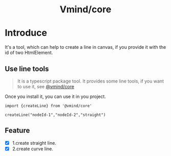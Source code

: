 # <center> Vmind/core
# Introduce
It's a tool, which can help to create a line in canvas, if you provide it with the id of two HtmlElement.

## Use line tools
> It is a typescript package tool.
It provides some line tools, if you want to use it, see [@vmind/core](https://www.npmjs.com/package/@vmind/core)

Once you install it, you can use it in you project.
```
import {createLine} from '@vmind/core'

createLine("nodeId-1","nodeId-2","straight")
```

## Feature
- [x] 1.create straight line.
- [x] 2.create curve line.